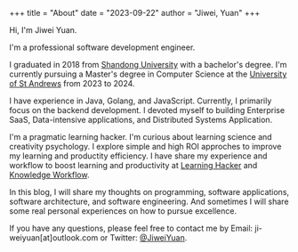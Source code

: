 +++
title = "About"
date = "2023-09-22"
author = "Jiwei, Yuan"
+++

Hi, I'm Jiwei Yuan.

I'm a professional software development engineer.

I graduated in 2018 from [Shandong University](http://www.sdu.edu.cn/) with a bachelor's degree. I'm currently pursuing a Master's degree in Computer Science at the [University of St Andrews](https://www.st-andrews.ac.uk/) from 2023 to 2024.

I have experience in Java, Golang, and JavaScript. Currently, I primarily focus on the backend development. I devoted myself to building Enterprise SaaS, Data-intensive applications, and Distributed Systems Application. 

I'm a pragmatic learning hacker. I'm curious about learning science and creativity psychology. I explore simple and high ROI approches to improve my learning and productity efficiency. I have share my experience and workflow to boost learning and productivity at [Learning Hacker](/posts/learning-hacker/) and [Knowledge Workflow](/posts/knowledge-workflow/).

In this blog, I will share my thoughts on programming, software applications, software architecture, and software engineering. And sometimes I will share some real personal experiences on how to pursue excellence. 

If you have any questions, please feel free to contact me by Email: ji-weiyuan[at]outlook.com or Twitter: [@JiweiYuan](https://twitter.com/JiweiYuan).

